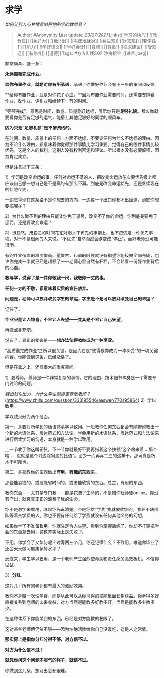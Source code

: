 # 求学
*如何让别人心甘情愿地把他所学的教给我？*

> Author: #Anonymity
> Last update: *23/07/2021*
> Links:[[学习的快乐]] [[教教我]] [[执行力]] [[做计划]] [[有困难就说]] [[祷告观]] [[财富观]] [[奢侈品1]]  [[能力]] [[学好语文]] [[学好会计]] [[尊师]] [[尊重]] [[征求建议]] [[受欢迎]] [[有修养]] [[道德]]
> Tags:    #方法实践SOP
> 沙海拾金: [[谏言.jpeg]]

非常简单，就一条：

**永远超额完成作业。**

**给你布置作业，就是对你有所承诺**，承诺了你做好作业会有下一步的审阅和反馈。

**给你布置作业，就是对你花了心血。**因为布置作业需要时间，还需要安排看作业、改作业、评作业和继续下一节的时间。

“等额完成”，意思是时间、数量、质量刚好达标，表示你只是**足够礼貌**。那么你就要看你是否有足够的运气，能搭上其他足够好的同学的顺风车。

**因为只是“足够礼貌”是不够资格的。**

在时间、数量、质量上的任何一方面不达标，不要谈任何为什么不达标的理由。因为不论什么理由，都意味着你觉得那件事情比学习重要。觉得自己的哪件事情比较优先，这是个人的权利，这别人没有权利否定和评论。所以根本没有必要解释，因为肯定成立。

但是注意以下三条：

1）学习是改变命运的事。任何对命运不满的人，把改变命运放在次要优先级上都应该自己想一想自己是不是真的有那么不满。到底是改变命运优先，还是继续现在的轨迹优先。

一边觉得现在这条路不是你想去的方向，一边每一个出口你都不出匝道，到底你想要搞哪样？

2）为什么做不到的理由只能让你免于惩罚，改变不了你的命运。你到底是要免于惩罚，还是要改变命运？

3）很显然，用自己的时间花在对别人不优先的事情上，也不应该是一件优先事项。对于不是很闲的人来说，“不优先”自然而然会演变成“停止”，而好老师没可能很闲。

有的作业布置的难度很高、量很大，布置的时候就没有指望你能按期全部完成，也许你完成一半就已经是超额了——老师心里自然有杆秤，不会轻看一份好作业背后的心血。

**教与学，说穿了是一件你敬我一尺，我敬你一丈的事。**

**任何一方的不敬，都意味着实质的宣告放弃。**

**问题是，老师可以放弃改变学生的命运，学生是不是可以放弃改变自己的命运？**

记住了，

**作业只能让人惊喜，不容让人失望——尤其是不容让自己失望。**

再做点补充吧。

说白了，真正的秘诀是——**想办法使得教你成为一种享受。**

“高质量完成作业”之所以很关键，是因为它是“使得教你成为一种享受”的一项关键内容。你能做到这条，已经及格了。

但是在此之上，还有很大的发挥空间。

1）要尊师。尊师是一件非常复杂的事情，它的理由、技术细节本身是一个需要专门讨论的问题。

*我出钱你出力，为什么学生就得更尊敬老师？*(https://www.zhihu.com/question/333195546/answer/770295864)
2）学以致用。

学以致用分为两个层面。

第一，是要对所学到的话语体系学以致用。一般教你任何东西都会有顺带的教出一个新的术语体系、表达范式和方法论。学会用新的术语体系、表达范式和方法论来进行后续学习的沟通，本身就是一种学以致用。

上一节教了你这叫正弦，下一节你就最好不要再指着这个扶额“这个啥来着....那个啥……就就是这个对边除斜边的比值”。至少一而再再二三的这样干，那可真是朽木不可雕也。

第二，是拿教你的东西做出**有用、有趣的东西**来。

那些能卖钱的，或者能省时间的，或者能欣赏的东西。总之，有用的东西。

教你东西——尤其是专门教——都是花费了生命的，不是陪你玩师徒online。你没有产出，就真真正正的浪费了我的生命。

你不是想学来致用，麻烦你先说清楚。不是你给“学费”我就要收你的，我并不缺排队等着交学费的人。你也不要有任何给了学费就没有任何其他义务的幻想。

如果你学了不准备致用，你就注定令人失望。看到你掌握熟练了，你却不打算把学会的东西拿去用，这教育实际上是失败了。

不用，你学会了又如何呢？过得两三个月，你还记得什么？不致用，难道你毕业了还会天天做习题集保持水平？

反过来，学生学以致用，是一个老师产生强烈使命感和责任感的高效板机。不信你试试。

3）**分红**。

这对几乎所有的老师都有最大的激励效果。

教你不是赚一次性学费，而是从此可以从你习得的技能里面长期获益。你学得多好直接关系到老师的未来收益，对方当然是能教多好教多好，当然是能教多少教多少。

在这种体系下你能学到的东西，已经是对方能教的极限了。

这对某些老师傅仍然不够——因为怕绝活教给你自己没饭吃，这是人之常情。

**那实际上是指你分红分得不够，对方信不过。**

**对方为什么信不过？**

**就凭你问这个问题不服气的样子，就信不过。**

你做到这几条，想没出息都很难。

